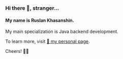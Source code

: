 ### Hi there 👋, stranger...

#### My name is Ruslan Khasanshin.

My main specialization is Java backend development.

To learn more, visit [📃 my personal page](https://hu553in.notion.site).

Cheers! 🙋‍♂️
